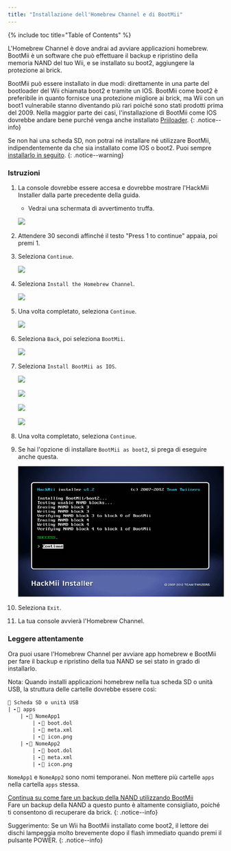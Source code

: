 ```yaml
---
title: "Installazione dell'Homebrew Channel e di BootMii"
---
```


{% include toc title="Table of Contents" %}

L'Homebrew Channel è dove andrai ad avviare applicazioni homebrew. BootMii è un software che può effettuare il backup e ripristino della memoria NAND del tuo Wii, e se installato su boot2, aggiungere la protezione ai brick.

BootMii può essere installato in due modi: direttamente in una parte del bootloader del Wii chiamata boot2 e tramite un IOS. BootMii come boot2 è preferibile in quanto fornisce una protezione migliore ai brick, ma Wii con un boot1 vulnerabile stanno diventando più rari poiché sono stati prodotti prima del 2009. Nella maggior parte dei casi, l'installazione di BootMii come IOS dovrebbe andare bene purché venga anche installato [Priiloader](priiloader).
{: .notice--info}

Se non hai una scheda SD, non potrai né installare né utilizzare BootMii, indipendentemente da che sia installato come IOS o boot2. Puoi sempre [installarlo in seguito](hackmii).
{: .notice--warning}

### Istruzioni

1. La console dovrebbe essere accesa e dovrebbe mostrare l'HackMii Installer dalla parte precedente della guida.
    + Vedrai una schermata di avvertimento truffa.

    ![](/images/hackmii/scam.png)

1. Attendere 30 secondi affinché il testo "Press 1 to continue" appaia, poi premi 1.
1. Seleziona `Continue`.

    ![](/images/hackmii/test_results.png)

1. Seleziona `Install the Homebrew Channel`.

    ![](/images/hackmii/hbc_install.png)

1. Una volta completato, seleziona `Continue`.

    ![](/images/hackmii/hbc_install_ok.png)

1. Seleziona `Back`, poi seleziona `BootMii`.

    ![](/images/hackmii/bootmii_install.png)

1. Seleziona `Install BootMii as IOS`.

    ![](/images/hackmii/bootmii_install1.png)

    ![](/images/hackmii/bootmii_install2.png)

    ![](/images/hackmii/bootmii_install3.png)

    ![](/images/hackmii/bootmii_install_ok.png)

1. Una volta completato, seleziona `Continue`.
1. Se hai l'opzione di installare `BootMii as boot2`, si prega di eseguire anche questa.

    ![](/images/hackmii/bootmii_install4.png)

1. Seleziona `Exit`.
1. La tua console avvierà l'Homebrew Channel.

### Leggere attentamente

Ora puoi usare l'Homebrew Channel per avviare app homebrew e BootMii per fare il backup e ripristino della tua NAND se sei stato in grado di installarlo.

Nota: Quando installi applicazioni homebrew nella tua scheda SD o unità USB, la struttura delle cartelle dovrebbe essere così:

```
💾 Scheda SD o unità USB
| ╸📁 apps
    | ╸📁 NomeApp1
        | ╸📄 boot.dol
        | ╸📄 meta.xml
        | ╸📄 icon.png
    | ╸📁 NomeApp2
        | ╸📄 boot.dol
        | ╸📄 meta.xml
        | ╸📄 icon.png
```

`NomeApp1` e `NomeApp2` sono nomi temporanei. Non mettere più cartelle `apps` nella cartella `apps` stessa.

[Continua su come fare un backup della NAND utilizzando BootMii](bootmii)<br> Fare un backup della NAND a questo punto è altamente consigliato, poiché ti consentono di recuperare da brick.
{: .notice--info}

Suggerimento: Se un Wii ha BootMii installato come boot2, il lettore dei dischi lampeggia molto brevemente dopo il flash immediato quando premi il pulsante POWER.
{: .notice--info}

